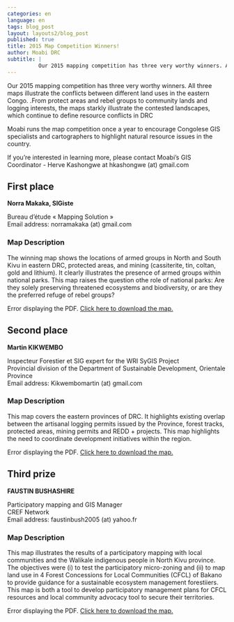 ```yaml
---
categories: en
language: en
tags: blog_post
layout: layouts2/blog_post
published: true
title: 2015 Map Competition Winners!
author: Moabi DRC
subtitle: |
          Our 2015 mapping competition has three very worthy winners. All three maps illustrate the conflicts between different land uses in the eastern Congo. .From protect areas and rebel groups to community lands and logging interests, the maps starkly illustrate the contested landscapes, which continue to define resource conflicts in DRC
---
```


Our 2015 mapping competition has three very worthy winners. All three maps illustrate the conflicts between different land uses in the eastern Congo. .From protect areas and rebel groups to community lands and logging interests, the maps starkly illustrate the contested landscapes, which continue to define resource conflicts in DRC

Moabi runs the map competition once a year to encourage Congolese GIS specialists and cartographers to highlight natural resource issues in the country.

If you’re interested in learning more, please contact Moabi’s GIS Coordinator - Herve Kashongwe at hkashongwe (at) gmail.com

## First place

**Norra Makaka, SIGiste**

Bureau d’étude «  Mapping Solution »<br />
Email address: norramakaka (at) gmail.com


### Map Description

The winning map shows the locations of armed groups in North and South Kivu in eastern DRC, protected areas, and mining (cassiterite, tin, coltan, gold and lithium). It clearly illustrates the presence of armed groups within national parks. This map raises the question othe role of national parks: Are they solely preserving threatened ecosystems and biodiversity, or are they the preferred refuge of rebel groups?

<object style="margin: auto;" data="{{site.baseurl}}/img/contestwinners/FirstPlace-MoabiMapContest2015.pdf" type="application/pdf" width="100%" height="1400">

  <p>Error displaying the PDF. <a href="{{site.baseurl}}/img/contestwinners/FirstPlace-MoabiMapContest2015.pdf">Click here to
  download the map.</a></p>

</object>

## Second place

**Martin KIKWEMBO**

Inspecteur  Forestier et SIG expert for the WRI SyGIS Project<br>
Provincial division of the Department of Sustainable Development, Orientale Province<br>
Email address: Kikwembomartin (at) gmail.com


### Map Description

This map covers the eastern provinces of DRC. It highlights existing overlap between the artisanal logging permits issued by the Province, forest tracks, protected areas, mining permits and REDD + projects. This map highlights the need to coordinate development initiatives within the region.

<object style="margin: auto;" data="{{site.baseurl}}/img/contestwinners/SecondPlace-MoabiMapContest2015.pdf" type="application/pdf" width="100%" height="725">

  <p>Error displaying the PDF. <a href="{{site.baseurl}}/img/contestwinners/SecondPlace-MoabiMapContest2015.pdf">Click here to
  download the map.</a></p>

</object>

## Third prize


  **FAUSTIN BUSHASHIRE**

  Participatory mapping and GIS Manager<br>
  CREF Network<br>
  Email address: faustinbush2005 (at) yahoo.fr


### Map Description
This map illustrates the results of a participatory mapping with local communities and the Walikale indigenous people in North Kivu province. The objectives were (i) to test the participatory micro-zoning and (ii) to map land use in 4 Forest Concessions for Local Communities (CFCL) of Bakano to provide guidance for a sustainable ecosystem management forestiiers. This map is both a tool to develop participatory management plans for CFCL resources and local community advocacy tool to secure their territories.

<object style="margin: auto;" data="{{site.baseurl}}/img/contestwinners/ThirdPlace-MoabiMapContest2015.pdf" type="application/pdf" width="100%" height="775">

  <p>Error displaying the PDF. <a href="{{site.baseurl}}/img/contestwinners/ThirdPlace-MoabiMapContest2015.pdf">Click here to
  download the map.</a></p>

</object>
